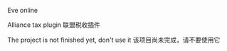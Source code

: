 Eve online

Alliance tax plugin
联盟税收插件

The project is not finished yet, don't use it
该项目尚未完成，请不要使用它
